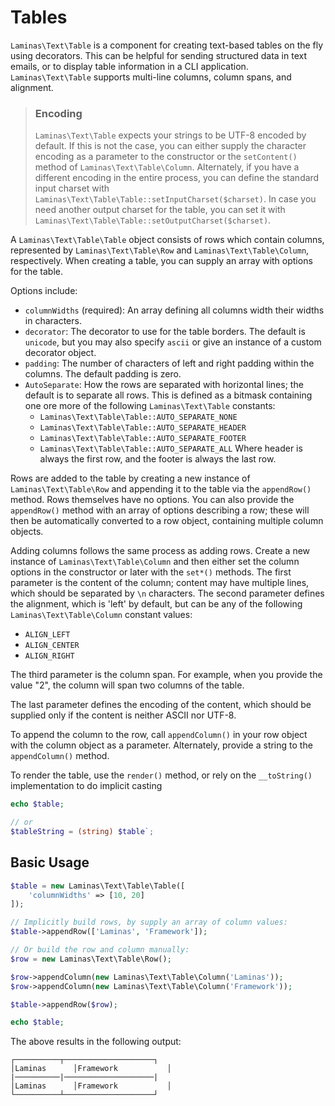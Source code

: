 # Tables

`Laminas\Text\Table` is a component for creating text-based tables on the fly using
decorators.  This can be helpful for sending structured data in text emails, or
to display table information in a CLI application. `Laminas\Text\Table` supports
multi-line columns, column spans, and alignment.

<!-- markdownlint-disable-next-line MD001 -->
> ### Encoding
>
> `Laminas\Text\Table` expects your strings to be UTF-8 encoded by default. If this
> is not the case, you can either supply the character encoding as a parameter
> to the constructor or the `setContent()` method of `Laminas\Text\Table\Column`.
> Alternately, if you have a different encoding in the entire process, you can
> define the standard input charset with
> `Laminas\Text\Table\Table::setInputCharset($charset)`. In case you need another
> output charset for the table, you can set it with
> `Laminas\Text\Table\Table::setOutputCharset($charset)`.

A `Laminas\Text\Table\Table` object consists of rows which contain columns,
represented by `Laminas\Text\Table\Row` and `Laminas\Text\Table\Column`, respectively.
When creating a table, you can supply an array with options for the table.

Options include:

- `columnWidths` (required): An array defining all columns width their widths in characters.
- `decorator`: The decorator to use for the table borders. The default is
  `unicode`, but you may also specify `ascii` or give an instance of a custom
  decorator object.
- `padding`: The number of characters of left and right padding within the
  columns. The default padding is zero.
- `AutoSeparate`: How the rows are separated with horizontal lines; the default
  is to separate all rows. This is defined as a bitmask containing one ore more
  of the following `Laminas\Text\Table` constants:
    - `Laminas\Text\Table\Table::AUTO_SEPARATE_NONE`
    - `Laminas\Text\Table\Table::AUTO_SEPARATE_HEADER`
    - `Laminas\Text\Table\Table::AUTO_SEPARATE_FOOTER`
    - `Laminas\Text\Table\Table::AUTO_SEPARATE_ALL`
  Where header is always the first row, and the footer is always the last row.

Rows are added to the table by creating a new instance of `Laminas\Text\Table\Row`
and appending it to the table via the `appendRow()` method. Rows themselves have
no options. You can also provide the `appendRow()` method with an array of
options describing a row; these will then be automatically converted to a row
object, containing multiple column objects.

Adding columns follows the same process as adding rows.  Create a new instance
of `Laminas\Text\Table\Column` and then either set the column options in the
constructor or later with the `set*()` methods. The first parameter is the
content of the column; content may have multiple lines, which should be
separated by `\n` characters. The second parameter defines the alignment, which
is 'left' by default, but can be any of the following `Laminas\Text\Table\Column`
constant values:

- `ALIGN_LEFT`
- `ALIGN_CENTER`
- `ALIGN_RIGHT`

The third parameter is the column span. For example, when you provide the value "2", the
column will span two columns of the table.

The last parameter defines the encoding of the content, which should be
supplied only if the content is neither ASCII nor UTF-8.

To append the column to the row, call `appendColumn()` in your row object with
the column object as a parameter. Alternately, provide a string to the
`appendColumn()` method.

To render the table, use the `render()` method, or rely on the
`__toString()` implementation to do implicit casting

```php
echo $table;

// or
$tableString = (string) $table`;
```

## Basic Usage

```php
$table = new Laminas\Text\Table\Table([
    'columnWidths' => [10, 20]
]);

// Implicitly build rows, by supply an array of column values:
$table->appendRow(['Laminas', 'Framework']);

// Or build the row and column manually:
$row = new Laminas\Text\Table\Row();

$row->appendColumn(new Laminas\Text\Table\Column('Laminas'));
$row->appendColumn(new Laminas\Text\Table\Column('Framework'));

$table->appendRow($row);

echo $table;
```

The above results in the following output:

```text
┌──────────┬────────────────────┐
│Laminas      │Framework           │
|──────────|────────────────────|
│Laminas      │Framework           │
└──────────┴────────────────────┘
```
